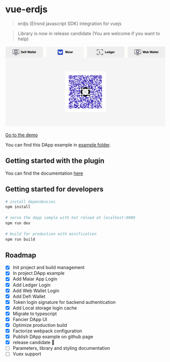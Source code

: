 # vue-erdjs

> erdjs (Elrond javascript SDK) integration for vuejs

> Library is now in release candidate (You are welcome if you want to help)

![](docs/authenticate.png)

[Go to the demo](https://stephaneleroy.github.io/vue-erdjs/authenticate)

You can find this DApp example in [example folder](example).

## Getting started with the plugin

You can find the documentation [here](docs/vue-erdjs.md)

## Getting started for developers

``` bash
# install dependencies
npm install

# serve the dapp sample with hot reload at localhost:8080
npm run dev

# build for production with minification
npm run build
```

## Roadmap

- [x] Init project and build management
- [x] In project DApp example
- [x] Add Maiar App Login
- [x] Add Ledger Login
- [x] Add Web Wallet Login
- [x] Add Defi Wallet
- [x] Token login signature for backend authentication
- [x] Add Local storage login cache
- [x] Migrate to typescript
- [x] Fancier DApp UI
- [x] Optimize production build
- [x] Factorize webpack configuration
- [x] Publish DApp example on github page
- [x] release candidate :tada:
- [ ] Parameters, library and styling documentation
- [ ] Vuex support
